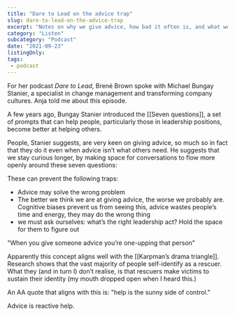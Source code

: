 ```yaml
---
title: "Dare to Lead on the advice trap"
slug: dare-to-lead-on-the-advice-trap
excerpt: "Notes on why we give advice, how bad it often is, and what we can do about it"
category: "Listen"
subcategory: "Podcast"
date: "2021-09-23"
listingOnly:
tags:
 - podcast
---
```

For her podcast _Dare to Lead_, Brené Brown spoke with Michael Bungay Stanier, a specialist in change management and transforming company cultures. Anja told me about this episode.

A few years ago, Bungay Stanier introduced the [[Seven questions]], a set of prompts that can help people, particularly those in leadership positions, become better at helping others. 

People, Stanier suggests, are very keen on giving advice, so much so in fact that they do it even when advice isn’t what others need. He suggests that we stay curious longer, by making space for conversations to flow more openly around these seven questions:

These can prevent the following traps:
- Advice may solve the wrong problem
- The better we think we are at giving advice, the worse we probably are. Cognitive biases prevent us from seeing this, advice wastes people’s time and energy, they may do the wrong thing
- we must ask ourselves: what’s the right leadership act? Hold the space for them to figure out

"When you give someone advice you’re one-upping that person"

Apparently this concept aligns well with the [[Karpman’s drama triangle]]. Research shows that the vast majority of people self-identify as a rescuer. What they (and in turn I) don’t realise, is that rescuers make victims to sustain their identity (my mouth dropped open when I heard this.)

An AA quote that aligns with this is: "help is the sunny side of control."

Advice is reactive help.